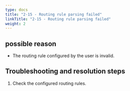 ```yaml
---
type: docs
title: "2-15 - Routing rule parsing failed"
linkTitle: "2-15 - Routing rule parsing failed"
weight: 2
---
```


## possible reason

* The routing rule configured by the user is invalid.

## Troubleshooting and resolution steps
1. Check the configured routing rules.



<p style="margin-top: 3rem;"> </p>